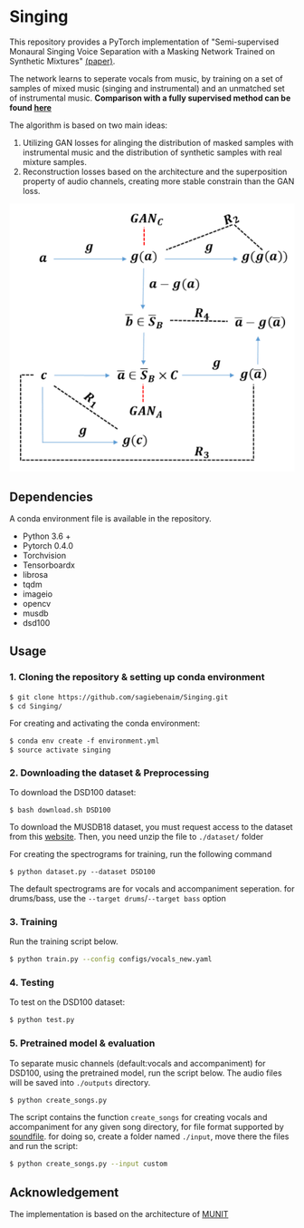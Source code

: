 # Singing

This repository provides a PyTorch implementation of "Semi-supervised Monaural Singing Voice Separation with a Masking Network Trained on Synthetic Mixtures" [(paper)](https://arxiv.org/abs/1812.06087).

The network learns to seperate vocals from music, by training on a set of samples of mixed music (singing and instrumental) and an unmatched set of instrumental music. **Comparison with a fully supervised method can be found [here](https://sagiebenaim.github.io/Singing/)**

The algorithm is based on two main ideas: 
1. Utilizing GAN losses for alinging the distribution of masked samples with instrumental music and the distribution of synthetic samples with real mixture samples.
2. Reconstruction losses based on the architecture and the superposition property of audio channels, creating more stable constrain than the GAN loss.

![Architecture](./Architecture.png)

## Dependencies
A conda environment file is available in the repository.
* Python 3.6 +
* Pytorch 0.4.0
* Torchvision
* Tensorboardx
* librosa
* tqdm
* imageio
* opencv
* musdb
* dsd100

## Usage

### 1. Cloning the repository & setting up conda environment
```
$ git clone https://github.com/sagiebenaim/Singing.git
$ cd Singing/
```
For creating and activating the conda environment:
```
$ conda env create -f environment.yml
$ source activate singing
```

### 2. Downloading the dataset & Preprocessing

To download the DSD100 dataset:
```
$ bash download.sh DSD100
```
To download the MUSDB18 dataset, you must request access to the dataset from this [website](https://zenodo.org/record/1117372/accessrequest). Then, you need unzip the file to `./dataset/` folder
 
For creating the spectrograms for training, run the following command
```
$ python dataset.py --dataset DSD100 
```
The default spectrograms are for vocals and accompaniment seperation. for drums/bass, use the `--target drums`/`--target bass` option 
 
### 3. Training
Run the training script below.

```bash
$ python train.py --config configs/vocals_new.yaml
```
 
### 4. Testing

To test on the DSD100 dataset:

```bash
$ python test.py
```

### 5. Pretrained model & evaluation

To separate music channels (default:vocals and accompaniment) for DSD100, using the pretrained model, run the script below. The audio files will be saved into `./outputs` directory.

```bash
$ python create_songs.py
```

The script contains the function `create_songs` for creating vocals and accompaniment for any given song directory, for file format supported by [soundfile](https://pysoundfile.readthedocs.io/en/0.9.0/).
for doing so, create a folder named `./input`, move there the files and run the script:
```bash
$ python create_songs.py --input custom
```

## Acknowledgement
The implementation is based on the architecture of [MUNIT](https://github.com/NVlabs/MUNIT)
